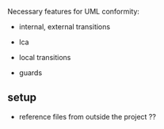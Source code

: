Necessary features for UML conformity:

- internal, external transitions

- lca
- local transitions
- guards

## setup

- reference files from outside the project ??
